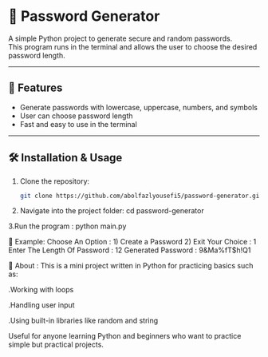 # 🔑 Password Generator

A simple Python project to generate secure and random passwords.  
This program runs in the terminal and allows the user to choose the desired password length.

---

## 🚀 Features
- Generate passwords with lowercase, uppercase, numbers, and symbols  
- User can choose password length  
- Fast and easy to use in the terminal  

---

## 🛠️ Installation & Usage

1. Clone the repository:
   ```bash
   git clone https://github.com/abolfazlyousefi5/password-generator.git
2. Navigate into the project folder:
cd password-generator

3.Run the program :
python main.py

📸 Example:
Choose An Option : 
    1) Create a Password
    2) Exit
Your Choice : 1
Enter The Length Of Password : 12
Generated Password : 9&Ma%fT$h!Q1

📌 About :
This is a mini project written in Python for practicing basics such as:

.Working with loops

.Handling user input

.Using built-in libraries like random and string

Useful for anyone learning Python and beginners who want to practice simple but practical projects.

